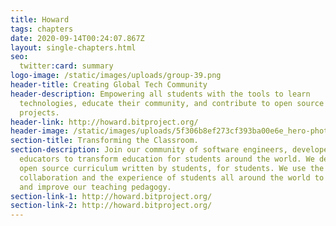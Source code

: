 ```yaml
---
title: Howard
tags: chapters
date: 2020-09-14T00:24:07.867Z
layout: single-chapters.html
seo:
  twitter:card: summary
logo-image: /static/images/uploads/group-39.png
header-title: Creating Global Tech Community
header-description: Empowering all students with the tools to learn
  technologies, educate their community, and contribute to open source technical
  projects.
header-link: http://howard.bitproject.org/
header-image: /static/images/uploads/5f306b8ef273cf393ba00e6e_hero-photos-right-1.png
section-title: Transforming the Classroom.
section-description: Join our community of software engineers, developers, and
  educators to transform education for students around the world. We develop
  open source curriculum written by students, for students. We use the power of
  collaboration and the experience of students all around the world to iterate
  and improve our teaching pedagogy.
section-link-1: http://howard.bitproject.org/
section-link-2: http://howard.bitproject.org/
---
```

